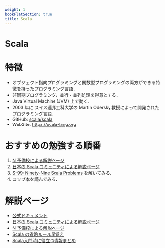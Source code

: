 ```yaml
---
weight: 1
bookFlatSection: true
title: Scala
---
```


# Scala

# 特徴
- オブジェクト指向プログラミングと関数型プログラミングの両方ができる特徴を持ったプログラミング言語．
- 非同期プログラミング，並行・並列処理を得意とする．
- Java Virtual Machine (JVM) 上で動く．
- 2003 年に スイス連邦工科大学の Martin Odersky 教授によって開発されたプログラミング言語．
- GitHub: [scala/scala](https://github.com/scala/scala)
- WebSite: https://scala-lang.org

# おすすめの勉強する順番
1. [N 予備校による解説ページ](https://www.nnn.ed.nico/pages/programming/)
2. [日本の Scala コミュニティによる解説ページ](https://scala-text.github.io/scala_text/)
3. [S-99: Ninety-Nine Scala Problems](https://scala-text.github.io/scala_text/exercises.html) を解いてみる．
4. コップ本を読んでみる．

# 解説ページ
- [公式ドキュメント](https://docs.scala-lang.org/ja/)
- [日本の Scala コミュニティによる解説ページ](https://scala-text.github.io/scala_text/)
- [N 予備校による解説ページ](https://www.nnn.ed.nico/pages/programming/)
- [Scala の省略ルール早覚え](https://gist.github.com/gakuzzzz/10104162)
- [Scala入門時に役立つ情報まとめ](https://qiita.com/nesheep5/items/49019b9df4836d36ec1f)
